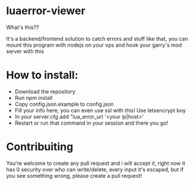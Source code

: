 # luaerror-viewer
What's this??

It's a backend/frontend solution to catch errors and stuff like that, you can mount this program with nodejs on your vps and hook your garry's mod server with this

# How to install:

- Download the repository
- Run npm install
- Copy config.json.example to config.json
- Fill your info here, you can even use ssl with this! Use letsencrypt boy
- In your server.cfg add "lua_error_url '<your ip|host>'
- Restart or run that command in your session and there you go!

# Contribuiting

You're welcome to create any pull request and i will accept it, right now it has 0 security over who can write/delete, every input it's escaped, but if you see something wrong, please create a pull request!

